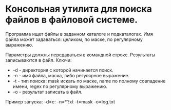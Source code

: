 # Консольная утилита для поиска файлов в файловой системе.

Программа ищет файлы в заданном каталоге и подкаталогах.
Имя файла может задаваться: целиком, по маске, по регулярному выражению.

Параметры должны передаваться в командной строке.
Результаты записываются в файл.
Ключи:
- -d - директория с которой начинается поиск.
- -n - имя файла, маска, либо регулярное выражение.
- -t - тип поиска: mask искать по маске, name по полному совпадение имени, regex по регулярному выражению.
- -o - результат записать в файл.

Пример запуска:  -d=c:  -n=*.?xt -t=mask -o=log.txt